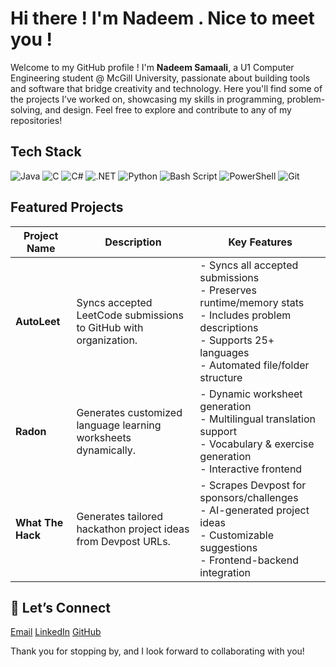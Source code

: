# Hi there ! I'm Nadeem . Nice to meet you !

Welcome to my GitHub profile ! I'm **Nadeem Samaali**, a U1 Computer Engineering student @ McGill University, passionate about building tools and software that bridge creativity and technology. Here you'll find some of the projects I’ve worked on, showcasing my skills in programming, problem-solving, and design. Feel free to explore and contribute to any of my repositories!

## Tech Stack
![Java](https://img.shields.io/badge/java-%23ED8B00.svg?style=for-the-badge&logo=openjdk&logoColor=white) ![C](https://img.shields.io/badge/c-%2300599C.svg?style=for-the-badge&logo=c&logoColor=white) ![C#](https://img.shields.io/badge/c%23-%23239120.svg?style=for-the-badge&logo=c-sharp&logoColor=white) ![.NET](https://img.shields.io/badge/.NET-512BD4.svg?style=for-the-badge&logo=dotnet&logoColor=white) ![Python](https://img.shields.io/badge/python-3670A0?style=for-the-badge&logo=python&logoColor=ffdd54) ![Bash Script](https://img.shields.io/badge/bash_script-%23121011.svg?style=for-the-badge&logo=gnu-bash&logoColor=white) ![PowerShell](https://img.shields.io/badge/PowerShell-%235391FE.svg?style=for-the-badge&logo=powershell&logoColor=white) ![Git](https://img.shields.io/badge/git-%23F05033.svg?style=for-the-badge&logo=git&logoColor=white)

## Featured Projects
| Project Name   | Description                                                                 | Key Features                                                                                             |
|----------------|-------------------------------------------------------------------------|----------------------------------------------------------------------------------------------------------|
| **AutoLeet**   | Syncs accepted LeetCode submissions to GitHub with organization.        | - Syncs all accepted submissions<br>- Preserves runtime/memory stats<br>- Includes problem descriptions<br>- Supports 25+ languages<br>- Automated file/folder structure | 
| **Radon**      | Generates customized language learning worksheets dynamically.          | - Dynamic worksheet generation<br>- Multilingual translation support<br>- Vocabulary & exercise generation<br>- Interactive frontend | 
| **What The Hack** | Generates tailored hackathon project ideas from Devpost URLs.        | - Scrapes Devpost for sponsors/challenges<br>- AI-generated project ideas<br>- Customizable suggestions<br>- Frontend-backend integration | 

## 🔗 Let’s Connect

[Email](mailto:nadeem.samaali@gmail.com)
[LinkedIn](linkedin.com/in/nadeem-samaali)
[GitHub](github.com/NadeemSamaali)

Thank you for stopping by, and I look forward to collaborating with you!
